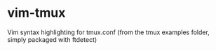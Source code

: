 vim-tmux
========

Vim syntax highlighting for tmux.conf (from the tmux examples folder, simply packaged with ftdetect)
